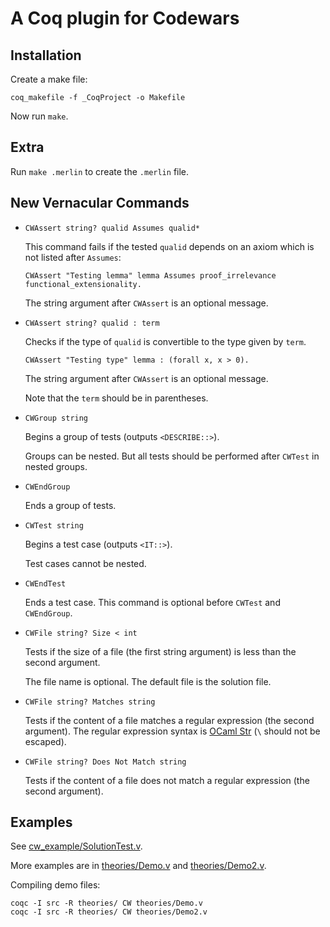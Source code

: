 # A Coq plugin for Codewars

## Installation

Create a make file:
```
coq_makefile -f _CoqProject -o Makefile
```

Now run `make`.

## Extra

Run `make .merlin` to create the `.merlin` file.

## New Vernacular Commands

- `CWAssert string? qualid Assumes qualid*`

   This command fails if the tested `qualid` depends on an axiom which is not listed after `Assumes`:

   ```coq
   CWAssert "Testing lemma" lemma Assumes proof_irrelevance functional_extensionality.
   ```
   The string argument after `CWAssert` is an optional message.

- `CWAssert string? qualid : term`

   Checks if the type of `qualid` is convertible to the type given by `term`.

   ```coq
   CWAssert "Testing type" lemma : (forall x, x > 0).
   ```
   The string argument after `CWAssert` is an optional message.

   Note that the `term` should be in parentheses.

- `CWGroup string`
   
   Begins a group of tests (outputs `<DESCRIBE::>`).

   Groups can be nested. But all tests should be performed after `CWTest` in nested groups.

- `CWEndGroup`

   Ends a group of tests.

- `CWTest string`

   Begins a test case (outputs `<IT::>`).

   Test cases cannot be nested.

- `CWEndTest`

   Ends a test case. This command is optional before `CWTest` and `CWEndGroup`.

- `CWFile string? Size < int`

   Tests if the size of a file (the first string argument) is less than the second argument.

   The file name is optional. The default file is the solution file.

- `CWFile string? Matches string`

   Tests if the content of a file matches a regular expression (the second argument). The regular expression syntax is [OCaml Str](https://caml.inria.fr/pub/docs/manual-ocaml/libref/Str.html) (`\` should not be escaped).

- `CWFile string? Does Not Match string`

   Tests if the content of a file does not match a regular expression (the second argument).

## Examples

See [cw_example/SolutionTest.v](cw_example/SolutionTest.v).

More examples are in [theories/Demo.v](theories/Demo.v) and [theories/Demo2.v](theories/Demo2.v).

Compiling demo files:
```
coqc -I src -R theories/ CW theories/Demo.v
coqc -I src -R theories/ CW theories/Demo2.v
```